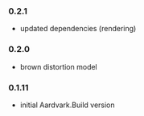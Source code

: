 ### 0.2.1
* updated dependencies (rendering)

### 0.2.0
* brown distortion model

### 0.1.11
* initial Aardvark.Build version